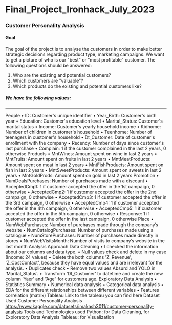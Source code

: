 # Final_Project_Ironhack_July_2023

### Customer Personality Analysis
#### Goal
The goal of the project is to analyse the customers in order to make better strategic decisions regarding product type, marketing campaigns. We want to get a picture of who is our "best" or "most profitable" customer. 
The following questions should be answered:
1. Who are the existing and potential customers?
2. Which customers are "valuable"?
3. Which products do the existing and potential customers like?

##### We have the following values:
***
People
•	ID: Customer's unique identifier
•	Year_Birth: Customer's birth year
•	Education: Customer's education level
•	Marital_Status: Customer's marital status
•	Income: Customer's yearly household income
•	Kidhome: Number of children in customer's household
•	Teenhome: Number of teenagers in customer's household
•	Dt_Customer: Date of customer's enrollment with the company
•	Recency: Number of days since customer's last purchase
•	Complain: 1 if the customer complained in the last 2 years, 0 otherwise
Products
•	MntWines: Amount spent on wine in last 2 years
•	MntFruits: Amount spent on fruits in last 2 years
•	MntMeatProducts: Amount spent on meat in last 2 years
•	MntFishProducts: Amount spent on fish in last 2 years
•	MntSweetProducts: Amount spent on sweets in last 2 years
•	MntGoldProds: Amount spent on gold in last 2 years
Promotion
•	NumDealsPurchases: Number of purchases made with a discount
•	AcceptedCmp1: 1 if customer accepted the offer in the 1st campaign, 0 otherwise
•	AcceptedCmp2: 1 if customer accepted the offer in the 2nd campaign, 0 otherwise
•	AcceptedCmp3: 1 if customer accepted the offer in the 3rd campaign, 0 otherwise
•	AcceptedCmp4: 1 if customer accepted the offer in the 4th campaign, 0 otherwise
•	AcceptedCmp5: 1 if customer accepted the offer in the 5th campaign, 0 otherwise
•	Response: 1 if customer accepted the offer in the last campaign, 0 otherwise
Place
•	NumWebPurchases: Number of purchases made through the company’s website
•	NumCatalogPurchases: Number of purchases made using a catalogue
•	NumStorePurchases: Number of purchases made directly in stores
•	NumWebVisitsMonth: Number of visits to company’s website in the last month
Analysis Approach
Data Cleaning
•	I checked the information about our columns and data type.
•	Null values check and delete in my case (Income: 24 values)
•	Delete the both columns 'Z_Revenue', 'Z_CostContact', because they have equal values and are irrelevant for the analysis.
•	Duplicates check
•	Remove two values Absurd and YOLO in ‘Marital_Status’.
•	Transform ‘Dt_Customer’ to datetime and create the new column ‘Yaer’ and “Age” for customers age. 
Exploratory Data Analysis
•	Statistics Summary
•	Numerical data analysis
•	Categorical data analysis
•	EDA for the different relationships between different variables
•	Features correlation (matrix)
Tableau
Link to the tableau you can find here
Dataset Used
Customer Personality Analysis
https://www.kaggle.com/datasets/imakash3011/customer-personality-analysis
Tools and Technologies used
Python: for Data Cleaning, for Exploratory Data Analysis
Tableau: for Visualization


